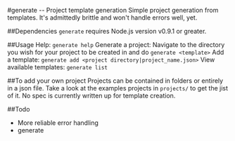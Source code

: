 #generate -- Project template generation
Simple project generation from templates. It's admittedly brittle and won't handle errors well, yet. 

##Dependencies
`generate` requires Node.js version v0.9.1 or greater.

##Usage
Help: `generate help`
Generate a project: Navigate to the directory you wish for your project to be created in and do `generate <template>`
Add a template: `generate add <project directory|project_name.json>`
View available templates: `generate list`

##To add your own project
Projects can be contained in folders or entirely in a json file. Take a look at the examples projects in `projects/` to get the jist of it. No spec is currently written up for template creation.

##Todo
* More reliable error handling
* generate <template> <directory>
* Write up template spec
* Actual templates i.e. run files through templating engine getting variables from config file or arguments
* Reliable template parsing when adding, throwing errors if `project.json` does not exist etc.
* Repository? Overkill? I think so.
